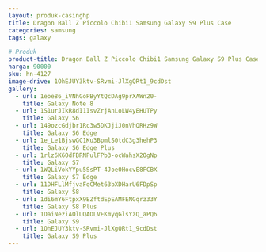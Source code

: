 ```yaml
---
layout: produk-casinghp
title: Dragon Ball Z Piccolo Chibi1 Samsung Galaxy S9 Plus Case
categories: samsung
tags: galaxy

# Produk
product-title: Dragon Ball Z Piccolo Chibi1 Samsung Galaxy S9 Plus Case
harga: 90000
sku: hn-4127
image-drive: 1OhEJUY3ktv-SRvmi-JlXgQRt1_9cdDst
gallery:
  - url: 1eoe86_iVNhGoPByYtQcDAg9prXAWn20-
    title: Galaxy Note 8
  - url: 1S1urJIkR8dI1IsvZrjAnLoLW4yEHUTPy
    title: Galaxy S6
  - url: 149ozcGdjbr1Rc3w5DKJjiJ0nVhQRHz9W
    title: Galaxy S6 Edge
  - url: 1e_Le1BjswGC1Ku3BpmlS0tdC3g3hehP3
    title: Galaxy S6 Edge Plus
  - url: 1rlz6K6OdFBRNPulFPb3-ocWahsX2OgNp
    title: Galaxy S7
  - url: 1WQLiVokYYpu5SsPT-4Joe0HocvE8FCBX
    title: Galaxy S7 Edge
  - url: 11DHFLlMfjvaFqCMet63bXDHarU6FDpSp
    title: Galaxy S8
  - url: 1di6mY6FtpxX9EZftdEpEAMFENGqrz33Y
    title: Galaxy S8 Plus
  - url: 1DaiNeziAOlUQAOLVEKmyqGlsYzQ_aPQ6
    title: Galaxy S9
  - url: 1OhEJUY3ktv-SRvmi-JlXgQRt1_9cdDst
    title: Galaxy S9 Plus
---
```

